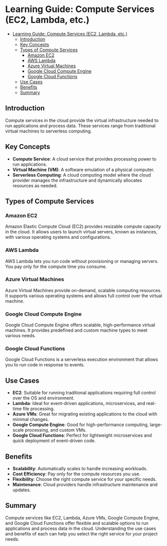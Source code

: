 # Learning Guide: Compute Services (EC2, Lambda, etc.)

- [Learning Guide: Compute Services (EC2, Lambda, etc.)](#learning-guide-compute-services-ec2-lambda-etc)
  - [Introduction](#introduction)
  - [Key Concepts](#key-concepts)
  - [Types of Compute Services](#types-of-compute-services)
    - [Amazon EC2](#amazon-ec2)
    - [AWS Lambda](#aws-lambda)
    - [Azure Virtual Machines](#azure-virtual-machines)
    - [Google Cloud Compute Engine](#google-cloud-compute-engine)
    - [Google Cloud Functions](#google-cloud-functions)
  - [Use Cases](#use-cases)
  - [Benefits](#benefits)
  - [Summary](#summary)

## Introduction

Compute services in the cloud provide the virtual infrastructure needed to run applications and process data. These services range from traditional virtual machines to serverless computing.

## Key Concepts

- **Compute Service**: A cloud service that provides processing power to run applications.
- **Virtual Machine (VM)**: A software emulation of a physical computer.
- **Serverless Computing**: A cloud computing model where the cloud provider manages the infrastructure and dynamically allocates resources as needed.

## Types of Compute Services

### Amazon EC2

Amazon Elastic Compute Cloud (EC2) provides resizable compute capacity in the cloud. It allows users to launch virtual servers, known as instances, with various operating systems and configurations.

### AWS Lambda

AWS Lambda lets you run code without provisioning or managing servers. You pay only for the compute time you consume.

### Azure Virtual Machines

Azure Virtual Machines provide on-demand, scalable computing resources. It supports various operating systems and allows full control over the virtual machine.

### Google Cloud Compute Engine

Google Cloud Compute Engine offers scalable, high-performance virtual machines. It provides predefined and custom machine types to meet various needs.

### Google Cloud Functions

Google Cloud Functions is a serverless execution environment that allows you to run code in response to events.

## Use Cases

- **EC2**: Suitable for running traditional applications requiring full control over the OS and environment.
- **Lambda**: Ideal for event-driven applications, microservices, and real-time file processing.
- **Azure VMs**: Great for migrating existing applications to the cloud with minimal changes.
- **Google Compute Engine**: Good for high-performance computing, large-scale processing, and custom VMs.
- **Google Cloud Functions**: Perfect for lightweight microservices and quick deployment of event-driven code.

## Benefits

- **Scalability**: Automatically scales to handle increasing workloads.
- **Cost Efficiency**: Pay only for the compute resources you use.
- **Flexibility**: Choose the right compute service for your specific needs.
- **Maintenance**: Cloud providers handle infrastructure maintenance and updates.

## Summary

Compute services like EC2, Lambda, Azure VMs, Google Compute Engine, and Google Cloud Functions offer flexible and scalable options to run applications and process data in the cloud. Understanding the use cases and benefits of each can help you select the right service for your project needs.

